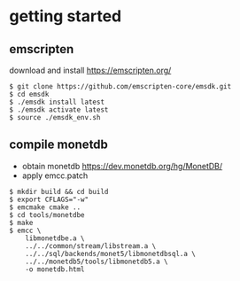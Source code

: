 # getting started

## emscripten

download and install https://emscripten.org/

```
$ git clone https://github.com/emscripten-core/emsdk.git
$ cd emsdk
$ ./emsdk install latest
$ ./emsdk activate latest
$ source ./emsdk_env.sh
```

## compile monetdb

* obtain monetdb  https://dev.monetdb.org/hg/MonetDB/
* apply emcc.patch

```
$ mkdir build && cd build
$ export CFLAGS="-w"
$ emcmake cmake .. 
$ cd tools/monetdbe
$ make
$ emcc \
    libmonetdbe.a \
    ../../common/stream/libstream.a \
    ../../sql/backends/monet5/libmonetdbsql.a \
    ../../monetdb5/tools/libmonetdb5.a \
    -o monetdb.html
```

